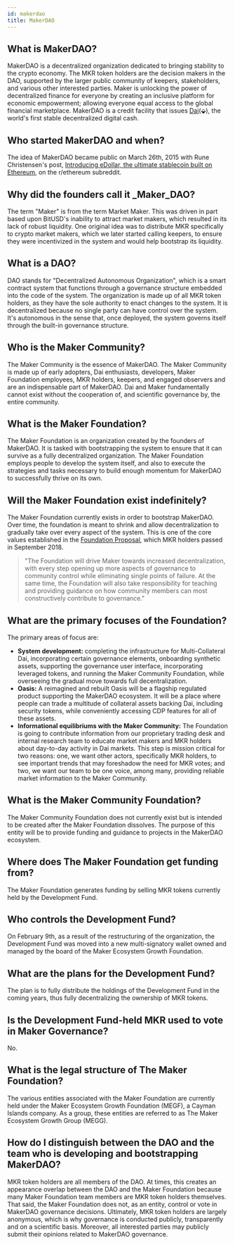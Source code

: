 ```yaml
---
id: makerdao
title: MakerDAO
---
```


## What is MakerDAO?

MakerDAO is a decentralized organization dedicated to bringing stability to the crypto economy. The MKR token holders are the decision makers in the DAO, supported by the larger public community of keepers, stakeholders, and various other interested parties. Maker is unlocking the power of decentralized finance for everyone by creating an inclusive platform for economic empowerment; allowing everyone equal access to the global financial marketplace. MakerDAO is a credit facility that issues [Dai](./dai.md#what-is-dai)\(⬙\), the world's first stable decentralized digital cash.

## Who started MakerDAO and when?

The idea of MakerDAO became public on March 26th, 2015 with Rune Christensen's post, [Introducing eDollar, the ultimate stablecoin built on Ethereum](https://www.reddit.com/r/ethereum/comments/30f98i/introducing_edollar_the_ultimate_stablecoin_built/), on the r/ethereum subreddit.

## Why did the founders call it _Maker_DAO?

The term "Maker" is from the term Market Maker. This was driven in part based upon BitUSD's inability to attract market makers, which resulted in its lack of robust liquidity. One original idea was to distribute MKR specifically to crypto market makers, which we later started calling keepers, to ensure they were incentivized in the system and would help bootstrap its liquidity.

## What is a DAO?

DAO stands for "Decentralized Autonomous Organization", which is a smart contract system that functions through a governance structure embedded into the code of the system. The organization is made up of all MKR token holders, as they have the sole authority to enact changes to the system. It is decentralized because no single party can have control over the system. It's autonomous in the sense that, once deployed, the system governs itself through the built-in governance structure.

## Who is the Maker Community?

The Maker Community is the essence of MakerDAO. The Maker Community is made up of early adopters, Dai enthusiasts, developers, Maker Foundation employees, MKR holders, keepers, and engaged observers and are an indispensable part of MakerDAO. Dai and Maker fundamentally cannot exist without the cooperation of, and scientific governance by, the entire community.

## What is the Maker Foundation?

The Maker Foundation is an organization created by the founders of MakerDAO. It is tasked with bootstrapping the system to ensure that it can survive as a fully decentralized organization. The Maker Foundation employs people to develop the system itself, and also to execute the strategies and tasks necessary to build enough momentum for MakerDAO to successfully thrive on its own.

## Will the Maker Foundation exist indefinitely?

The Maker Foundation currently exists in order to bootstrap MakerDAO. Over time, the foundation is meant to shrink and allow decentralization to gradually take over every aspect of the system. This is one of the core values established in the [Foundation Proposal](https://medium.com/makerdao/foundation-proposal-v2-f10d8ee5fe8c), which MKR holders passed in September 2018.

> "The Foundation will drive Maker towards increased decentralization, with every step opening up more aspects of governance to community control while eliminating single points of failure. At the same time, the Foundation will also take responsibility for teaching and providing guidance on how community members can most constructively contribute to governance."

## What are the primary focuses of the Foundation?

The primary areas of focus are:

- **System development:** completing the infrastructure for Multi-Collateral Dai, incorporating certain governance elements, onboarding synthetic assets, supporting the governance user interface, incorporating leveraged tokens, and running the Maker Community Foundation, while overseeing the gradual move towards full decentralization.
- **Oasis:** A reimagined and rebuilt Oasis will be a flagship regulated product supporting the MakerDAO ecosystem. It will be a place where people can trade a multitude of collateral assets backing Dai, including security tokens, while conveniently accessing CDP features for all of these assets.
- **Informational equilibriums with the Maker Community:** The Foundation is going to contribute information from our proprietary trading desk and internal research team to educate market makers and MKR holders about day-to-day activity in Dai markets. This step is mission critical for two reasons: one, we want other actors, specifically MKR holders, to see important trends that may foreshadow the need for MKR votes; and two, we want our team to be one voice, among many, providing reliable market information to the Maker Community.

## What is the Maker Community Foundation?

The Maker Community Foundation does not currently exist but is intended to be created after the Maker Foundation dissolves. The purpose of this entity will be to provide funding and guidance to projects in the MakerDAO ecosystem.

## Where does The Maker Foundation get funding from?

The Maker Foundation generates funding by selling MKR tokens currently held by the Development Fund.

## Who controls the Development Fund?

On February 9th, as a result of the restructuring of the organization, the Development Fund was moved into a new multi-signatory wallet owned and managed by the board of the Maker Ecosystem Growth Foundation.

## What are the plans for the Development Fund?

The plan is to fully distribute the holdings of the Development Fund in the coming years, thus fully decentralizing the ownership of MKR tokens.

## Is the Development Fund-held MKR used to vote in Maker Governance?

No.

## What is the legal structure of The Maker Foundation?

The various entities associated with the Maker Foundation are currently held under the Maker Ecosystem Growth Foundation \(MEGF\), a Cayman Islands company. As a group, these entities are referred to as The Maker Ecosystem Growth Group \(MEGG\).

## How do I distinguish between the DAO and the team who is developing and bootstrapping MakerDAO?

MKR token holders are all members of the DAO. At times, this creates an appearance overlap between the DAO and the Maker Foundation because many Maker Foundation team members are MKR token holders themselves. That said, the Maker Foundation does not, as an entity, control or vote in MakerDAO governance decisions. Ultimately, MKR token holders are largely anonymous, which is why governance is conducted publicly, transparently and on a scientific basis. Moreover, all interested parties may publicly submit their opinions related to MakerDAO governance.
